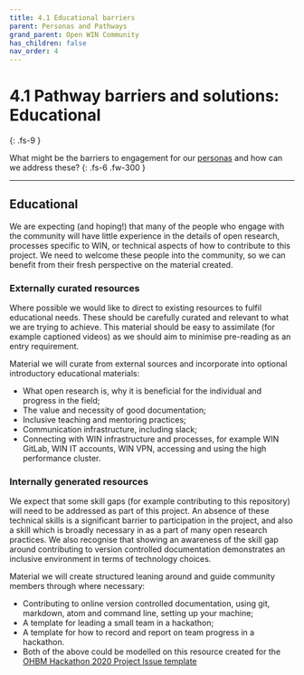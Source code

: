 ```yaml
---
title: 4.1 Educational barriers
parent: Personas and Pathways
grand_parent: Open WIN Community
has_children: false
nav_order: 4
---
```


# 4.1 Pathway barriers and solutions: Educational
{: .fs-9 }

What might be the barriers to engagement for our [personas](personas-3-descriptions.md) and how can we address these?
{: .fs-6 .fw-300 }

---

## Educational

We are expecting (and hoping!) that many of the people who engage with the community will have little experience in the details of open research, processes specific to WIN, or technical aspects of how to contribute to this project. We need to welcome these people into the community, so we can benefit from their fresh perspective on the material created.

### Externally curated resources
Where possible we would like to direct to existing resources to fulfil educational needs. These should be carefully curated and relevant to what we are trying to achieve. This material should be easy to assimilate (for example captioned videos) as we should aim to minimise pre-reading as an entry requirement.  

Material we will curate from external sources and incorporate into optional introductory educational materials:
- What open research is, why it is beneficial for the individual and progress in the field;
- The value and necessity of good documentation;
- Inclusive teaching and mentoring practices;
- Communication infrastructure, including slack;
- Connecting with WIN infrastructure and processes, for example WIN GitLab, WIN IT accounts, WIN VPN, accessing and using the high performance cluster.

### Internally generated resources
We expect that some skill gaps (for example contributing to this repository) will need to be addressed as part of this project. An absence of these technical skills is a significant barrier to participation in the project, and also a skill which is broadly necessary in as a part of many open research practices. We also recognise that showing an awareness of the skill gap around contributing to version controlled documentation demonstrates an inclusive environment in terms of technology choices.

Material we will create structured leaning around and guide community members through where necessary:
- Contributing to online version controlled documentation, using git, markdown, atom and command line, setting up your machine;
- A template for leading a small team in a hackathon;
- A template for how to record and report on team progress in a hackathon.
- Both of the above could be modelled on this resource created for the [OHBM Hackathon 2020 Project Issue template](https://github.com/ohbm/hackathon2020/blob/master/.github/ISSUE_TEMPLATE/handbooks/projects.md)
